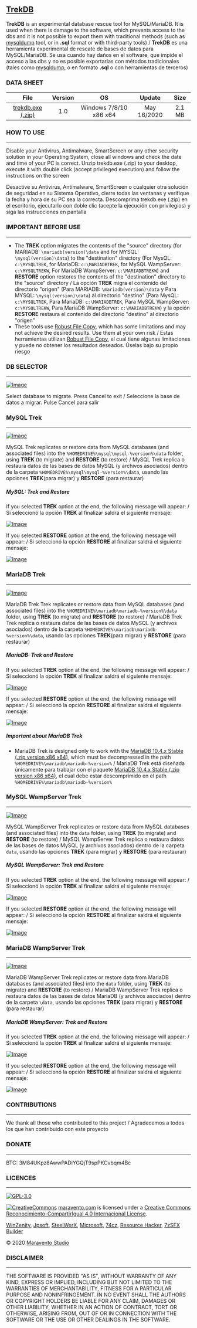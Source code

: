 ## [TrekDB](https://www.maravento.com)

**TrekDB** is an experimental database rescue tool for MySQL/MariaDB. It is used when there is damage to the software, which prevents access to the dbs and it is not possible to export them with traditional methods (such as [mysqldump](https://mariadb.com/kb/en/mysqldump/) tool, or in **.sql** format or with third-party tools) / **TrekDB** es una herramienta experimental de rescate de bases de datos para MySQL/MariaDB. Se usa cuando hay daños en el software, que impide el acceso a las dbs y no es posible exportarlas con métodos tradicionales (tales como [mysqldump](https://mariadb.com/kb/en/mysqldump/), o en formato **.sql** o con herramientas de terceros)

### DATA SHEET

|File|Version|OS|Update|Size|
| :---: | :---: | :---: | :---: | :---: |
|[trekdb.exe (.zip)](https://raw.githubusercontent.com/maravento/trekdb/master/trekdb.zip)|1.0|Windows 7/8/10 x86 x64|May 16/2020|2.1 MB|

### HOW TO USE
---

Disable your Antivirus, Antimalware, SmartScreen or any other security solution in your Operating System, close all windows and check the date and time of your PC is correct. Unzip trekdb.exe (.zip) to your desktop, execute it with double click (accept privileged execution) and follow the instructions on the screen

Desactive su Antivirus, Antimalware, SmartScreen o cualquier otra solución de seguridad en su Sistema Operativo, cierre todas las ventanas y verifique la fecha y hora de su PC sea la correcta. Descomprima trekdb.exe (.zip) en el escritorio, ejecutarlo con doble clic (acepte la ejecución con privilegios) y siga las instrucciones en pantalla

### IMPORTANT BEFORE USE
---

- The **TREK** option migrates the contents of the "source" directory (for MARIADB: `\mariadb(version)\data` and for MYSQL: `\mysql(version)\data`) to the "destination" directory (For MysQL: `c:\MYSQLTREK`, for MariaDB: `c:\MARIADBTREK`, for MySQL WampServer: `c:\MYSQLTREKW`, For MariaDB WampServer: `c:\MARIADBTREKW`) and **RESTORE** option restores the contents of the "destination" directory to the "source" directory / La opción **TREK** migra el contenido del directorio "origen" (Para MARIADB: `\mariadb(version)\data` y Para MYSQL: `\mysql(version)\data`) al directorio "destino" (Para MysQL: `c:\MYSQLTREK`, Para MariaDB: `c:\MARIADBTREK`, Para MySQL WampServer: `c:\MYSQLTREKW`, Para MariaDB WampServer: `c:\MARIADBTREKW`) y la opción **RESTORE** restaura el contenido del directorio "destino" al directorio "origen"
- These tools use [Robust File Copy](https://en.wikipedia.org/wiki/Robocopy), which has some limitations and may not achieve the desired results. Use them at your own risk / Estas herramientas utilizan [Robust File Copy](https://es.wikipedia.org/wiki/Robocopy), el cual tiene algunas limitaciones y puede no obtener los resultados deseados. Úselas bajo su propio riesgo

### DB SELECTOR
---

[![Image](https://1.bp.blogspot.com/-RJB_IL4T3iE/XmF7YdWSKPI/AAAAAAAALKo/OA4YZ0yPrEg5RJl7g6iWH7xwtjdvzc5UQCLcBGAsYHQ/s1600/trekdb-selector.png)](https://www.maravento.com)

Select database to migrate. Press Cancel to exit / Seleccione la base de datos a migrar. Pulse Cancel para salir

### MySQL Trek
---

[![Image](https://1.bp.blogspot.com/-Jjkp7DQCDNM/XmF7VqHXAkI/AAAAAAAALKg/l8vSqF9isc4QrFas0n9fGZs0Uk-91g7AQCLcBGAsYHQ/s1600/trekdb-mysql.png)](https://www.maravento.com)

MySQL Trek replicates or restore data from MySQL databases (and associated files) into the `%HOMEDRIVE%\mysql\mysql-%version%\data` folder, using **TREK** (to migrate) and **RESTORE** (to restore) / MySQL Trek replica o restaura datos de las bases de datos MySQL (y archivos asociados) dentro de la carpeta `%HOMEDRIVE%\mysql\mysql-%version%\data`, usando las opciones **TREK**(para migrar) y **RESTORE** (para restaurar)

##### MySQL: Trek and Restore

If you selected **TREK** option at the end, the following message will appear: / Si seleccionó la opción **TREK** al finalizar saldrá el siguiente mensaje:

[![Image](https://1.bp.blogspot.com/-0nEo_0MfXu0/XmF7VRcAx5I/AAAAAAAALKc/l0JPHaIxI5odL25n2GmXsL2-SyW10qxRACLcBGAsYHQ/s1600/trekdb-mysql-end-trek.png)](https://www.maravento.com)

If you selected **RESTORE** option at the end, the following message will appear: / Si seleccionó la opción **RESTORE** al finalizar saldrá el siguiente mensaje:

[![Image](https://1.bp.blogspot.com/-EGAv0XgBXCI/XmF7VWCWkSI/AAAAAAAALKY/3A--wjEP8lsR0Ng1wk8bJbpUFH3jxjxSgCLcBGAsYHQ/s1600/trekdb-mysql-end-restore.png)](https://www.maravento.com)

### MariaDB Trek
---

[![Image](https://1.bp.blogspot.com/-uITXn-iW-gg/XmF7UCrRvPI/AAAAAAAALKM/f37Vd5xGXI0ou3NHYOvurSh1EPdnHFFkgCLcBGAsYHQ/s1600/trekdb-mariadb.png)](https://www.maravento.com)

MariaDB Trek Trek replicates or restore data from MySQL databases (and associated files) into the `%HOMEDRIVE%\mariadb\mariadb-%version%\data` folder, using **TREK** (to migrate) and **RESTORE** (to restore) / MariaDB Trek Trek replica o restaura datos de las bases de datos MySQL (y archivos asociados) dentro de la carpeta `%HOMEDRIVE%\mariadb\mariadb-%version%\data`, usando las opciones **TREK**(para migrar) y **RESTORE** (para restaurar)

##### MariaDB: Trek and Restore

If you selected **TREK** option at the end, the following message will appear: / Si seleccionó la opción **TREK** al finalizar saldrá el siguiente mensaje:

[![Image](https://1.bp.blogspot.com/-lxVaE1CjZQo/XmF7UBWHKXI/AAAAAAAALKQ/1Ysm01DfjLIPHapZR4LKgMRCh2d9gbuHQCLcBGAsYHQ/s1600/trekdb-mariadb-end-trek.png)](https://www.maravento.com)

If you selected **RESTORE** option at the end, the following message will appear: / Si seleccionó la opción **RESTORE** al finalizar saldrá el siguiente mensaje:

[![Image](https://1.bp.blogspot.com/-4_zd_-zcQvg/XmF7UUjSVnI/AAAAAAAALKU/y10JaXLya48wjT-pUfQV6B4GMAgXTEMmQCLcBGAsYHQ/s1600/trekdb-mariadb-end-restore.png)](https://www.maravento.com)

##### Important about MariaDB Trek

- MariaDB Trek is designed only to work with the [MariaDB 10.4.x Stable (.zip version x86 x64)](https://downloads.mariadb.org/mariadb/10.4.12/), which must be decompressed in the path `%HOMEDRIVE%\mariadb\mariadb-%version%` / MariaDB Trek está diseñada únicamente para trabajar con el paquete [MariaDB 10.4.x Stable (.zip version x86 x64)](https://downloads.mariadb.org/mariadb/10.4.12/), el cual debe estar descomprimido en el path `%HOMEDRIVE%\mariadb\mariadb-%version%`

### MySQL WampServer Trek
---

[![Image](https://1.bp.blogspot.com/-hBfmbtfVLTw/XmF7Z2s3AQI/AAAAAAAALK8/LmoVIiddwToBTa2VSE0NCI0cg5vCWVihACLcBGAsYHQ/s1600/trekdb-wampmysql.png)](https://www.maravento.com)

MySQL WampServer Trek replicates or restore data from MySQL databases (and associated files) into the `data` folder, using **TREK** (to migrate) and **RESTORE** (to restore) / MySQL WampServer Trek replica o restaura datos de las bases de datos MySQL (y archivos asociados) dentro de la carpeta `data`, usando las opciones **TREK** (para migrar) y **RESTORE** (para restaurar)

##### MySQL WampServer: Trek and Restore

If you selected **TREK** option at the end, the following message will appear: / Si seleccionó la opción **TREK** al finalizar saldrá el siguiente mensaje:

[![Image](https://1.bp.blogspot.com/-A1g6Tbe3SM0/XmF7Z0ra0zI/AAAAAAAALK4/qULod2aGLUs2vSeRS1rkYdNLD6_pv8_9ACLcBGAsYHQ/s1600/trekdb-wampmysql-end-trek.png)](https://www.maravento.com)

If you selected **RESTORE** option at the end, the following message will appear: / Si seleccionó la opción **RESTORE** al finalizar saldrá el siguiente mensaje:

[![Image](https://1.bp.blogspot.com/-WuvdodOnLi0/XmF7Zrq9CMI/AAAAAAAALK0/G3ud9Z_S5R4KNTJEYgJ2J6wfKC4NiD-tQCLcBGAsYHQ/s1600/trekdb-wampmysql-end-restore.png)](https://www.maravento.com)

### MariaDB WampServer Trek
---

[![Image](https://1.bp.blogspot.com/-qtXO_hBmwxU/XmF7Y4LNZWI/AAAAAAAALKw/2fj1m84vH-o91JAZaZlYZ49c30e2TN_EgCLcBGAsYHQ/s1600/trekdb-wampmariadb.png)](https://www.maravento.com)

MariaDB WampServer Trek replicates or restore data from MariaDB databases (and associated files) into the `data` folder, using **TREK** (to migrate) and **RESTORE** (to restore) / MariaDB WampServer Trek replica o restaura datos de las bases de datos MariaDB (y archivos asociados) dentro de la carpeta `\data`, usando las opciones **TREK** (para migrar) y **RESTORE** (para restaurar)

##### MariaDB WampServer: Trek and Restore

If you selected **TREK** option at the end, the following message will appear: / Si seleccionó la opción **TREK** al finalizar saldrá el siguiente mensaje:

[![Image](https://1.bp.blogspot.com/-cIgXndRRG8M/XmF7YospfdI/AAAAAAAALKs/79lnV4tY0TIf3-iO6Ew23Gpjfp185lnKQCLcBGAsYHQ/s1600/trekdb-wampmariadb-end-trek.png)](https://www.maravento.com)

If you selected **RESTORE** option at the end, the following message will appear: / Si seleccionó la opción **RESTORE** al finalizar saldrá el siguiente mensaje:

[![Image](https://1.bp.blogspot.com/-BeEVtP4G7_k/XmF7X4zFPEI/AAAAAAAALKk/jj_gkI9LGlcJP4mJrenYwOkQyYsdIv0LQCLcBGAsYHQ/s1600/trekdb-wampmariadb-end-restore.png)](https://www.maravento.com)

### CONTRIBUTIONS
---

We thank all those who contributed to this project / Agradecemos a todos los que han contribuido con este proyecto

### DONATE
---

BTC: 3M84UKpz8AwwPADiYGQjT9spPKCvbqm4Bc

### LICENCES
---

[![GPL-3.0](https://img.shields.io/badge/License-GPLv3-blue.svg)](https://www.gnu.org/licenses/gpl.txt)

[![CreativeCommons](https://licensebuttons.net/l/by-sa/4.0/88x31.png)](http://creativecommons.org/licenses/by-sa/4.0/)
[maravento.com](https://www.maravento.com) is licensed under a [Creative Commons Reconocimiento-CompartirIgual 4.0 Internacional License](http://creativecommons.org/licenses/by-sa/4.0/).

[WinZenity](https://github.com/maravento/winzenity), [Jpsoft](https://jpsoft.com/), [SteelWerX](https://fstaal01.home.xs4all.nl/swreg-us.html), [Microsoft](https://www.microsoft.com/), [74cz](http://74.cz/es/make-sfx/index.php), [Resource Hacker](http://www.angusj.com/resourcehacker/), [7zSFX Builder](https://sourceforge.net/projects/s-zipsfxbuilder/)

© 2020 [Maravento Studio](https://www.maravento.com)

### DISCLAIMER
---

THE SOFTWARE IS PROVIDED "AS IS", WITHOUT WARRANTY OF ANY KIND, EXPRESS OR IMPLIED, INCLUDING BUT NOT LIMITED TO THE WARRANTIES OF MERCHANTABILITY, FITNESS FOR A PARTICULAR PURPOSE AND NONINFRINGEMENT. IN NO EVENT SHALL THE AUTHORS OR COPYRIGHT HOLDERS BE LIABLE FOR ANY CLAIM, DAMAGES OR OTHER LIABILITY, WHETHER IN AN ACTION OF CONTRACT, TORT OR OTHERWISE, ARISING FROM, OUT OF OR IN CONNECTION WITH THE SOFTWARE OR THE USE OR OTHER DEALINGS IN THE SOFTWARE.
